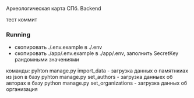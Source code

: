 Археологическая карта СПб. Backend 

тест коммит

### Running
* скопировать ./.env.example в ./.env
* скопировать ./app/.env.example в ./app/.env, заполнить SecretKey рандомными значениями

команды:
pyhton manage.py import_data - загрузка данных о памятнкиах из json в базу
pyhton manage.py set_authors - загрузка данныех об авторах в базу
python manage.py set_organizations - загрузка данных об организация



